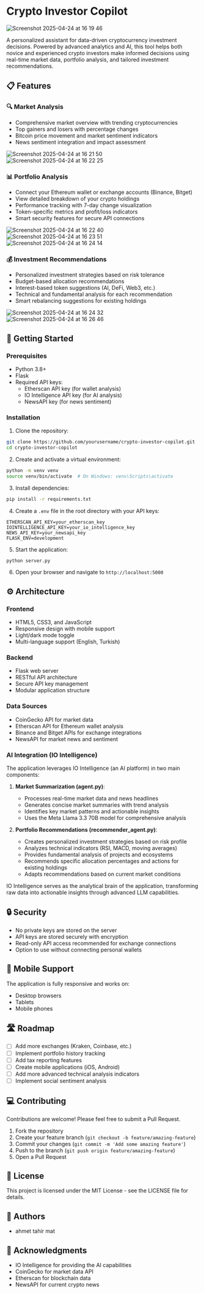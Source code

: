 # Crypto Investor Copilot
![Screenshot 2025-04-24 at 16 19 46](https://github.com/user-attachments/assets/1aeb5730-cc38-4aab-84b9-c71ac780dfea)
<!-- Screenshot recommendation: Add a main dashboard screenshot of the application showing the interface -->

A personalized assistant for data-driven cryptocurrency investment decisions. Powered by advanced analytics and AI, this tool helps both novice and experienced crypto investors make informed decisions using real-time market data, portfolio analysis, and tailored investment recommendations.

## 📋 Features

### 🔍 Market Analysis
- Comprehensive market overview with trending cryptocurrencies
- Top gainers and losers with percentage changes
- Bitcoin price movement and market sentiment indicators
- News sentiment integration and impact assessment
<!-- Screenshot recommendation: Add a screenshot of the market analysis section showing gainers/losers -->
![Screenshot 2025-04-24 at 16 21 50](https://github.com/user-attachments/assets/4d233c22-7325-42b0-af0c-38c7dd5ad1ef)
![Screenshot 2025-04-24 at 16 22 25](https://github.com/user-attachments/assets/49e89a13-7c7c-4af8-8482-243185ecb52b)


### 📊 Portfolio Analysis
- Connect your Ethereum wallet or exchange accounts (Binance, Bitget)
- View detailed breakdown of your crypto holdings
- Performance tracking with 7-day change visualization
- Token-specific metrics and profit/loss indicators
- Smart security features for secure API connections

![Screenshot 2025-04-24 at 16 22 40](https://github.com/user-attachments/assets/00c427b2-c9f7-4cac-9c99-4aea7e3ef6d6)
![Screenshot 2025-04-24 at 16 23 51](https://github.com/user-attachments/assets/ee0d764b-6a3c-43fb-bba4-99a9a62f8ab1)
![Screenshot 2025-04-24 at 16 24 14](https://github.com/user-attachments/assets/a9494944-3210-4322-baf8-347bc9219f86)


### 💰 Investment Recommendations
- Personalized investment strategies based on risk tolerance
- Budget-based allocation recommendations
- Interest-based token suggestions (AI, DeFi, Web3, etc.)
- Technical and fundamental analysis for each recommendation
- Smart rebalancing suggestions for existing holdings
<!-- Screenshot recommendation: Add a screenshot of the recommendation section -->
![Screenshot 2025-04-24 at 16 24 32](https://github.com/user-attachments/assets/43cbcb96-9efc-4ffb-856a-653d742b4576)
![Screenshot 2025-04-24 at 16 26 46](https://github.com/user-attachments/assets/baa59830-0ab4-4c1a-8245-23e10fc84105)



## 🚀 Getting Started

### Prerequisites
- Python 3.8+
- Flask
- Required API keys:
  - Etherscan API key (for wallet analysis)
  - IO Intelligence API key (for AI analysis)
  - NewsAPI key (for news sentiment)

### Installation

1. Clone the repository:
```bash
git clone https://github.com/yourusername/crypto-investor-copilot.git
cd crypto-investor-copilot
```

2. Create and activate a virtual environment:
```bash
python -m venv venv
source venv/bin/activate  # On Windows: venv\Scripts\activate
```

3. Install dependencies:
```bash
pip install -r requirements.txt
```

4. Create a `.env` file in the root directory with your API keys:
```
ETHERSCAN_API_KEY=your_etherscan_key
IOINTELLIGENCE_API_KEY=your_io_intelligence_key
NEWS_API_KEY=your_newsapi_key
FLASK_ENV=development
```

5. Start the application:
```bash
python server.py
```

6. Open your browser and navigate to `http://localhost:5000`

## ⚙️ Architecture

### Frontend
- HTML5, CSS3, and JavaScript
- Responsive design with mobile support
- Light/dark mode toggle
- Multi-language support (English, Turkish)

### Backend
- Flask web server
- RESTful API architecture
- Secure API key management
- Modular application structure

### Data Sources
- CoinGecko API for market data
- Etherscan API for Ethereum wallet analysis
- Binance and Bitget APIs for exchange integrations
- NewsAPI for market news and sentiment

### AI Integration (IO Intelligence)
The application leverages IO Intelligence (an AI platform) in two main components:

1. **Market Summarization (agent.py)**: 
   - Processes real-time market data and news headlines
   - Generates concise market summaries with trend analysis
   - Identifies key market patterns and actionable insights
   - Uses the Meta Llama 3.3 70B model for comprehensive analysis

2. **Portfolio Recommendations (recommender_agent.py)**:
   - Creates personalized investment strategies based on risk profile
   - Analyzes technical indicators (RSI, MACD, moving averages)
   - Provides fundamental analysis of projects and ecosystems
   - Recommends specific allocation percentages and actions for existing holdings
   - Adapts recommendations based on current market conditions

IO Intelligence serves as the analytical brain of the application, transforming raw data into actionable insights through advanced LLM capabilities.

## 🔒 Security

- No private keys are stored on the server
- API keys are stored securely with encryption
- Read-only API access recommended for exchange connections
- Option to use without connecting personal wallets

## 📱 Mobile Support

The application is fully responsive and works on:
- Desktop browsers
- Tablets
- Mobile phones

## 🛣️ Roadmap

- [ ] Add more exchanges (Kraken, Coinbase, etc.)
- [ ] Implement portfolio history tracking
- [ ] Add tax reporting features
- [ ] Create mobile applications (iOS, Android)
- [ ] Add more advanced technical analysis indicators
- [ ] Implement social sentiment analysis

## 💻 Contributing

Contributions are welcome! Please feel free to submit a Pull Request.

1. Fork the repository
2. Create your feature branch (`git checkout -b feature/amazing-feature`)
3. Commit your changes (`git commit -m 'Add some amazing feature'`)
4. Push to the branch (`git push origin feature/amazing-feature`)
5. Open a Pull Request

## 📄 License

This project is licensed under the MIT License - see the LICENSE file for details.

## 👥 Authors

- ahmet tahir mat

## 🙏 Acknowledgments

- IO Intelligence for providing the AI capabilities
- CoinGecko for market data API
- Etherscan for blockchain data
- NewsAPI for current crypto news
